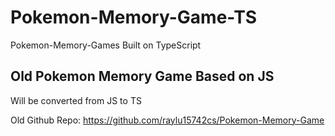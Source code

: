 # Pokemon-Memory-Game-TS

Pokemon-Memory-Games Built on TypeScript

## Old Pokemon Memory Game Based on JS 

Will be converted from JS to TS

Old Github Repo: https://github.com/raylu15742cs/Pokemon-Memory-Game
